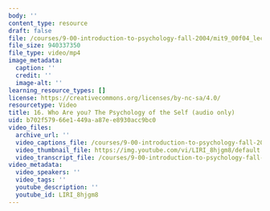 ```yaml
---
body: ''
content_type: resource
draft: false
file: /courses/9-00-introduction-to-psychology-fall-2004/mit9_00f04_lec16_360p_16_9.mp4
file_size: 940337350
file_type: video/mp4
image_metadata:
  caption: ''
  credit: ''
  image-alt: ''
learning_resource_types: []
license: https://creativecommons.org/licenses/by-nc-sa/4.0/
resourcetype: Video
title: 16. Who Are you? The Psychology of the Self (audio only)
uid: b702f579-66e1-449a-a87e-e8930acc9bc0
video_files:
  archive_url: ''
  video_captions_file: /courses/9-00-introduction-to-psychology-fall-2004/1xaJnj4QJ1osi23O8Ftltadshmn3ZNawW_transcript.webvtt
  video_thumbnail_file: https://img.youtube.com/vi/LIRI_8hjgm8/default.jpg
  video_transcript_file: /courses/9-00-introduction-to-psychology-fall-2004/1xaJnj4QJ1osi23O8Ftltadshmn3ZNawW_transcript.pdf
video_metadata:
  video_speakers: ''
  video_tags: ''
  youtube_description: ''
  youtube_id: LIRI_8hjgm8
---
```

